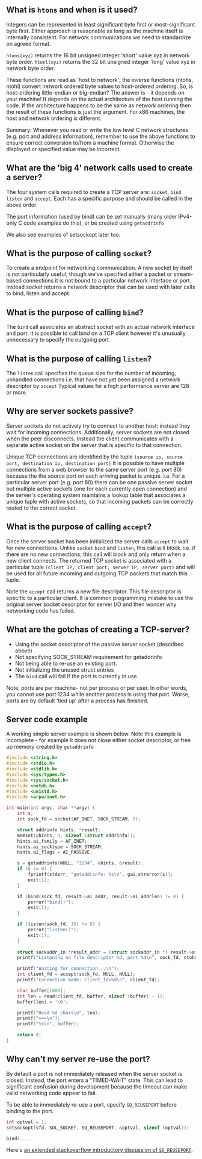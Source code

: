 ## What is `htons` and when is it used?

Integers can be represented in least significant byte first or most-significant byte first. Either approach is reasonable as long as the machine itself is internally consistent. For network communications we need to standardize on agreed format.

`htons(xyz)` returns the 16 bit unsigned integer 'short' value xyz in network byte order.
`htonl(xyz)` returns the 32 bit unsigned integer 'long' value xyz in network byte order.

These functions are read as 'host to network'; the inverse functions (ntohs, ntohl) convert network ordered byte values to host-ordered ordering. So, is host-ordering  little-endian or big-endian? The answer is - it depends on your machine! It depends on the actual architecture of the host running the code. If the architecture happens to be the same as network ordering then the result of these functions is just the argument. For x86 machines, the host and network ordering _is_ different.

Summary: Whenever you read or write the low level C network structures (e.g. port and address information), remember to use the above functions to ensure correct conversion to/from a machine format. Otherwise the displayed or specified value may be incorrect.

## What are the 'big 4' network calls used to create a server?

The four system calls required to create a TCP server are: `socket`, `bind` `listen` and `accept`. Each has a specific purpose and should be called in the above order

The port information (used by bind) can be set manually (many older IPv4-only C code examples do this), or be created using `getaddrinfo`

We also see examples of setsockopt later too.

## What is the purpose of calling `socket`?

To create a endpoint for networking communication. A new socket by itself is not particularly useful; though we've specified either a packet or stream-based connections it is not bound to a particular network interface or port. Instead socket returns a network descriptor that can be used with later calls to bind, listen and accept.

## What is the purpose of calling `bind`?

The `bind` call associates an abstract socket with an actual network interface and port. It is possible to call bind on a TCP client however it's unusually unnecessary to specify the outgoing port.

## What is the purpose of calling `listen`?

The `listen` call specifies the queue size for the number of incoming, unhandled connections i.e. that have not yet been assigned a network descriptor by `accept`
Typical values for a high performance server are 128 or more.

## Why are server sockets passive?

Server sockets do not actively try to connect to another host; instead they wait for incoming connections. Additionally, server sockets are not closed when the peer disconnects. Instead the client communicates with a separate active socket on the server that is specific to that connection.

Unique TCP connections are identified by the tuple `(source ip, source port, destination ip, destination port)`
It is possible to have multiple connections from a web browser to the same server port (e.g. port 80) because the the source port on each arriving packet is unique. i.e. For a particular server port (e.g. port 80) there can be one passive server socket but multiple active sockets (one for each currently open connection) and the server's operating system maintains a lookup table that associates a unique tuple with active sockets, so that incoming packets can be correctly routed to the correct socket.

## What is the purpose of calling `accept`?

Once the server socket has been initialized the server calls `accept` to wait for new connections. Unlike `socket` `bind` and `listen`, this call will block. i.e. if there are no new connections, this call will block and only return when a new client connects. The returned TCP socket is associated with a particular tuple `(client IP, client port, server IP, server port)` and will be used for all future incoming and outgoing TCP packets that match this tuple. 

Note the `accept` call returns a new file descriptor. This file descriptor is specific to a particular client. It is common programming mistake to use the original server socket descriptor for server I/O and then wonder why networking code has failed.

## What are the gotchas of creating a TCP-server?

+ Using the socket descriptor of the passive server socket (described above)
+ Not specifying SOCK_STREAM requirement for getaddrinfo
+ Not being able to re-use an existing port.
+ Not initializing the unused struct entries
+ The `bind` call will fail if the port is currently in use

Note, ports are per machine- not per process or per user. In other words,  you cannot use port 1234 while another process is using that port. Worse, ports are by default 'tied up' after a process has finished.


## Server code example

A working simple server example is shown below. Note this example is incomplete - for example it does not close either socket descriptor, or free up memory created by `getaddrinfo`

```C
#include <string.h>
#include <stdio.h>
#include <stdlib.h>
#include <sys/types.h>
#include <sys/socket.h>
#include <netdb.h>
#include <unistd.h>
#include <arpa/inet.h>

int main(int argc, char **argv) {
    int s;
    int sock_fd = socket(AF_INET, SOCK_STREAM, 0);

    struct addrinfo hints, *result;
    memset(&hints, 0, sizeof (struct addrinfo));
    hints.ai_family = AF_INET;
    hints.ai_socktype = SOCK_STREAM;
    hints.ai_flags = AI_PASSIVE;

    s = getaddrinfo(NULL, "1234", &hints, &result);
    if (s != 0) {
        fprintf(stderr, "getaddrinfo: %s\n", gai_strerror(s));
        exit(1);
    }

    if (bind(sock_fd, result->ai_addr, result->ai_addrlen) != 0) {
        perror("bind()");
        exit(1);
    }

    if (listen(sock_fd, 10) != 0) {
        perror("listen()");
        exit(1);
    }
    
    struct sockaddr_in *result_addr = (struct sockaddr_in *) result->ai_addr;
    printf("Listening on file descriptor %d, port %d\n", sock_fd, ntohs(result_addr->sin_port));

    printf("Waiting for connection...\n");
    int client_fd = accept(sock_fd, NULL, NULL);
    printf("Connection made: client_fd=%d\n", client_fd);

    char buffer[1000];
    int len = read(client_fd, buffer, sizeof (buffer) - 1);
    buffer[len] = '\0';

    printf("Read %d chars\n", len);
    printf("===\n");
    printf("%s\n", buffer);

    return 0;
}
```

## Why can't my server re-use the port?

By default a port is not immediately released when the server socket is closed. Instead, the port enters a "TIMED-WAIT" state. This can lead to significant confusion during development because the timeout can make valid networking code appear to fail.

 To be able to immediately re-use a port, specify `SO_REUSEPORT` before binding to the port.
```C
int optval = 1;
setsockopt(sfd, SOL_SOCKET, SO_REUSEPORT, &optval, sizeof (optval));

bind(....
```

Here's [an extended stackoverflow introductory discussion of `SO_REUSEPORT`](http://stackoverflow.com/questions/14388706/socket-options-so-reuseaddr-and-so-reuseport-how-do-they-differ-do-they-mean-t).
